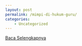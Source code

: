 ```yaml
---
layout: post
permalink: /mimpi-di-hukum-guru/
categories:
    - Uncategorized
---
```


[Baca Selengkapnya](/01)